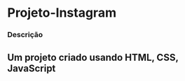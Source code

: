 # Projeto-Instagram

### Descrição ###



## Um projeto criado usando HTML, CSS, JavaScript ##

<i class="devicon-html5-plain-wordmark colored"></i>

<i class="devicon-css3-plain colored"></i>

<i class="devicon-javascript-plain"></i>
